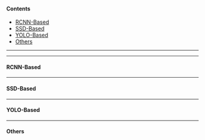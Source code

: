 #### Contents
- [RCNN-Based](#rcnn-based)	
- [SSD-Based](#ssd-based)
- [YOLO-Based](#yolo-based)
- [Others](#others)

------

------

#### RCNN-Based

------

#### SSD-Based

------

#### YOLO-Based

------

#### Others